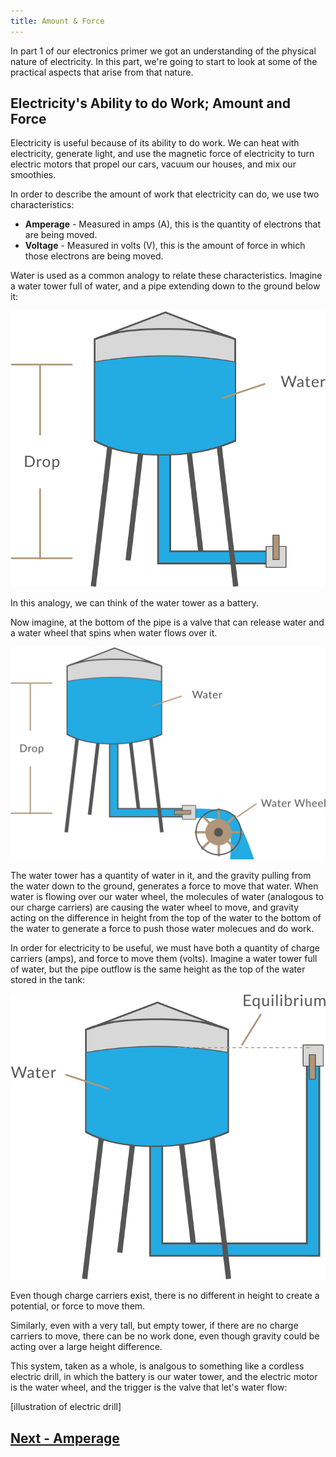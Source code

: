 ```yaml
---
title: Amount & Force
---
```


In part 1 of our electronics primer we got an understanding of the physical nature of electricity. In this part, we're going to start to look at some of the practical aspects that arise from that nature.


## Electricity's Ability to do Work; Amount and Force

Electricity is useful because of its ability to do work. We can heat with electricity, generate light, and use the magnetic force of electricity to turn electric motors that propel our cars, vacuum our houses, and mix our smoothies.

In order to describe the amount of work that electricity can do, we use two characteristics:

 * **Amperage** - Measured in amps (A), this is the quantity of electrons that are being moved.
 * **Voltage** - Measured in volts (V), this is the amount of force in which those electrons are being moved.

Water is used as a common analogy to relate these characteristics. Imagine a water tower full of water, and a pipe extending down to the ground below it:

![](../Water_Tower_Battery.svg)

In this analogy, we can think of the water tower as a battery. 

Now imagine, at the bottom of the pipe is a valve that can release water and a water wheel that spins when water flows over it.

![](../Water_Tower_w_Wheel.svg)

The water tower has a quantity of water in it, and the gravity pulling from the water down to the ground, generates a force to move that water. When water is flowing over our water wheel, the molecules of water (analogous to our charge carriers) are causing the water wheel to move, and gravity acting on the difference in height from the top of the water to the bottom of the water to generate a force to push those water molecues and do work.

In order for electricity to be useful, we must have both a quantity of charge carriers (amps), and force to move them (volts). Imagine a water tower full of water, but the pipe outflow is the same height as the top of the water stored in the tank:

![](../Water_in_Equilibrium.svg)

Even though charge carriers exist, there is no different in height to create a potential, or force to move them.

Similarly, even with a very tall, but empty tower, if there are no charge carriers to move, there can be no work done, even though gravity could be acting over a large height difference.

This system, taken as a whole, is analgous to something like a cordless electric drill, in which the battery is our water tower, and the electric motor is the water wheel, and the trigger is the valve that let's water flow:

[illustration of electric drill]

## [Next - Amperage](../Amperage)

<br/>